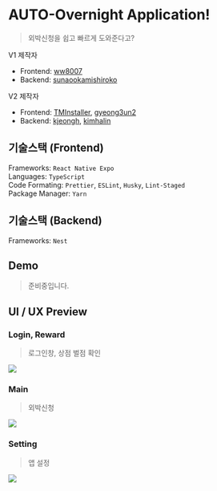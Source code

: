 # AUTO-Overnight Application!

> 외박신청을 쉽고 빠르게 도와준다고?

V1 제작자

- Frontend: [ww8007](https://github.com/ww8007)
- Backend: [sunaookamishiroko](https://github.com/sunaookamishiroko)

V2 제작자

- Frontend: [TMInstaller](https://github.com/TMInstaller), [gyeong3un2](https://github.com/gyeong3un2)
- Backend: [kjeongh](https://github.com/kjeongh), [kimhalin](https://github.com/kimhalin)

## 기술스택 (Frontend)

Frameworks: `React Native Expo` \
Languages: `TypeScript` \
Code Formating: `Prettier`, `ESLint`, `Husky`, `Lint-Staged` \
Package Manager: `Yarn`

## 기술스택 (Backend)

Frameworks: `Nest`

## Demo

> 준비중입니다.

## UI / UX Preview

### Login, Reward

> 로그인창, 상점 벌점 확인

![](https://i.imgur.com/3cdQrm0.png)

### Main

> 외박신청

![](https://i.imgur.com/CFEdySn.png)

### Setting

> 앱 설정

![](https://i.imgur.com/3wIQaGW.png)
